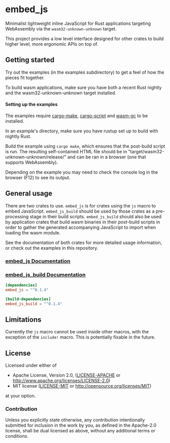 # embed_js

Minimalist lightweight inline JavaScript for Rust applications targeting WebAssembly via the `wasm32-unknown-unknown` target.

This project provides a low level interface designed for other crates to build higher level, 
more ergonomic APIs on top of.

## Getting started

Try out the examples (in the examples subdirectory) to get a feel of how the pieces fit together.

To build wasm applications, make sure you have both a recent Rust nightly and the 
wasm32-unknown-unknown target installed. 

#### Setting up the examples

The examples require [cargo-make](https://github.com/sagiegurari/cargo-make),
[cargo-script](https://github.com/DanielKeep/cargo-script) and [wasm-gc](https://github.com/alexcrichton/wasm-gc) to be installed.

In an example's directory, make sure you have rustup set up to build with nightly Rust.

Build the example using `cargo make`, which ensures that the post-build script is run.
The resulting self-contained HTML file should be in
"target/wasm32-unknown-unknown/release/" and can be ran in a browser (one that supports WebAssembly).

Depending on the example you may need to check the console log in the browser (F12) to see its output.

## General usage

There are two crates to use. `embed_js` is for crates using the `js` macro to embed JavaScript.
`embed_js_build` should be used by those crates as a pre-processing stage in their build scripts. `embed_js_build` should
also be used by application crates that build wasm binaries in their *post*-build scripts in order
to gather the generated accompanying JavaScript to import when loading the wasm module.

See the documentation of both crates for more detailed usage information, or check out the examples in this
repository.

### [embed_js Documentation](https://docs.rs/embed_js)
### [embed_js_build Documentation](https://docs.rs/embed_js)

```toml
[dependencies]
embed_js = "^0.1.4"
```

```toml
[build-dependencies]
embed_js_build = "^0.1.4"
```

## Limitations

Currently the `js` macro cannot be used inside other macros, with the exception of the `include!` macro.
This is potentially fixable in the future.

## License

Licensed under either of

 * Apache License, Version 2.0, ([LICENSE-APACHE](LICENSE-APACHE) or
   http://www.apache.org/licenses/LICENSE-2.0)
 * MIT license ([LICENSE-MIT](LICENSE-MIT) or
   http://opensource.org/licenses/MIT)

at your option.

### Contribution

Unless you explicitly state otherwise, any contribution intentionally submitted
for inclusion in the work by you, as defined in the Apache-2.0 license, shall be
dual licensed as above, without any additional terms or conditions.

